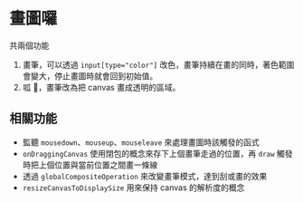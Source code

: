 # 畫圖囉

共兩個功能

1. 畫筆，可以透過 `input[type="color"]` 改色，畫筆持續在畫的同時，著色範圍會變大，停止畫圖時就會回到初始值。
2. 呱 🐸，畫筆改為把 canvas 畫成透明的區域。

## 相關功能
- 監聽 `mousedown`、`mouseup`、`mouseleave` 來處理畫圖時該觸發的函式
- `onDraggingCanvas` 使用閉包的概念來存下上個畫筆走過的位置，再 `draw` 觸發時把上個位置與當前位置之間畫一條線
- 透過 `globalCompositeOperation` 來改變畫筆模式，達到刮或畫的效果
- `resizeCanvasToDisplaySize` 用來保持 canvas 的解析度的概念